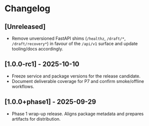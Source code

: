 # Changelog

## [Unreleased]
- Remove unversioned FastAPI shims (`/healthz`, `/draft/*`, `/draft/recovery*`) in favour of the `/api/v1` surface and update
  tooling/docs accordingly.

## [1.0.0-rc1] - 2025-10-10
- Freeze service and package versions for the release candidate.
- Document deliverable coverage for P7 and confirm smoke/offline workflows.

## [1.0.0+phase1] - 2025-09-29
- Phase 1 wrap-up release. Aligns package metadata and prepares artifacts for distribution.
